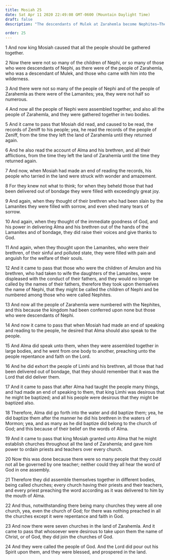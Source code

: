 ```yaml
---
title: Mosiah 25
date: Sat Apr 11 2020 22:49:08 GMT-0600 (Mountain Daylight Time)
draft: false
description: "The descendants of Mulek at Zarahemla become Nephites—They learn of the people of Alma and of Zeniff—Alma baptizes Limhi and all his people—Mosiah authorizes Alma to organize the Church of God. About 120 B.C."

order: 25
---
```

    
1 And now king Mosiah caused that all the people should be gathered together.

2 Now there were not so many of the children of Nephi, or so many of those who were descendants of Nephi, as there were of the people of Zarahemla, who was a descendant of Mulek, and those who came with him into the wilderness.

3 And there were not so many of the people of Nephi and of the people of Zarahemla as there were of the Lamanites; yea, they were not half so numerous.

4 And now all the people of Nephi were assembled together, and also all the people of Zarahemla, and they were gathered together in two bodies.

5 And it came to pass that Mosiah did read, and caused to be read, the records of Zeniff to his people; yea, he read the records of the people of Zeniff, from the time they left the land of Zarahemla until they returned again.

6 And he also read the account of Alma and his brethren, and all their afflictions, from the time they left the land of Zarahemla until the time they returned again.

7 And now, when Mosiah had made an end of reading the records, his people who tarried in the land were struck with wonder and amazement.

8 For they knew not what to think; for when they beheld those that had been delivered out of bondage they were filled with exceedingly great joy.

9 And again, when they thought of their brethren who had been slain by the Lamanites they were filled with sorrow, and even shed many tears of sorrow.

10 And again, when they thought of the immediate goodness of God, and his power in delivering Alma and his brethren out of the hands of the Lamanites and of bondage, they did raise their voices and give thanks to God.

11 And again, when they thought upon the Lamanites, who were their brethren, of their sinful and polluted state, they were filled with pain and anguish for the welfare of their souls.

12 And it came to pass that those who were the children of Amulon and his brethren, who had taken to wife the daughters of the Lamanites, were displeased with the conduct of their fathers, and they would no longer be called by the names of their fathers, therefore they took upon themselves the name of Nephi, that they might be called the children of Nephi and be numbered among those who were called Nephites.

13 And now all the people of Zarahemla were numbered with the Nephites, and this because the kingdom had been conferred upon none but those who were descendants of Nephi.

14 And now it came to pass that when Mosiah had made an end of speaking and reading to the people, he desired that Alma should also speak to the people.

15 And Alma did speak unto them, when they were assembled together in large bodies, and he went from one body to another, preaching unto the people repentance and faith on the Lord.

16 And he did exhort the people of Limhi and his brethren, all those that had been delivered out of bondage, that they should remember that it was the Lord that did deliver them.

17 And it came to pass that after Alma had taught the people many things, and had made an end of speaking to them, that king Limhi was desirous that he might be baptized; and all his people were desirous that they might be baptized also.

18 Therefore, Alma did go forth into the water and did baptize them; yea, he did baptize them after the manner he did his brethren in the waters of Mormon; yea, and as many as he did baptize did belong to the church of God; and this because of their belief on the words of Alma.

19 And it came to pass that king Mosiah granted unto Alma that he might establish churches throughout all the land of Zarahemla; and gave him power to ordain priests and teachers over every church.

20 Now this was done because there were so many people that they could not all be governed by one teacher; neither could they all hear the word of God in one assembly.

21 Therefore they did assemble themselves together in different bodies, being called churches; every church having their priests and their teachers, and every priest preaching the word according as it was delivered to him by the mouth of Alma.

22 And thus, notwithstanding there being many churches they were all one church, yea, even the church of God; for there was nothing preached in all the churches except it were repentance and faith in God.

23 And now there were seven churches in the land of Zarahemla. And it came to pass that whosoever were desirous to take upon them the name of Christ, or of God, they did join the churches of God.

24 And they were called the people of God. And the Lord did pour out his Spirit upon them, and they were blessed, and prospered in the land.
